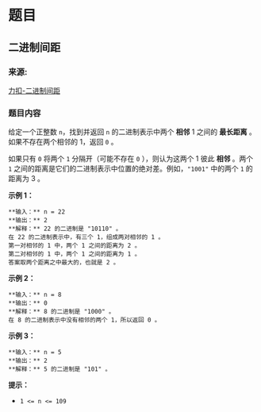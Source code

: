 # 题目

## 二进制间距

### 来源:

[力扣-二进制间距](https://leetcode-cn.com/problems/binary-gap)

### 题目内容

给定一个正整数 `n`，找到并返回 `n` 的二进制表示中两个 **相邻** 1 之间的 **最长距离** 。如果不存在两个相邻的 1，返回 `0` 。

如果只有 `0` 将两个 `1` 分隔开（可能不存在 `0` ），则认为这两个 1 彼此 **相邻** 。两个 `1`
之间的距离是它们的二进制表示中位置的绝对差。例如，`"1001"` 中的两个 `1` 的距离为 3 。



**示例 1：**

    
    
    **输入：** n = 22
    **输出：** 2
    **解释：** 22 的二进制是 "10110" 。
    在 22 的二进制表示中，有三个 1，组成两对相邻的 1 。
    第一对相邻的 1 中，两个 1 之间的距离为 2 。
    第二对相邻的 1 中，两个 1 之间的距离为 1 。
    答案取两个距离之中最大的，也就是 2 。
    

**示例 2：**

    
    
    **输入：** n = 8
    **输出：** 0
    **解释：** 8 的二进制是 "1000" 。
    在 8 的二进制表示中没有相邻的两个 1，所以返回 0 。
    

**示例 3：**

    
    
    **输入：** n = 5
    **输出：** 2
    **解释：** 5 的二进制是 "101" 。
    



**提示：**

  * `1 <= n <= 109`


